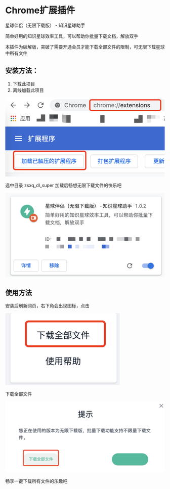 # Chrome扩展插件

星球伴侣（无限下载版） - 知识星球助手

简单好用的知识星球效率工具，可以帮助你批量下载文档，解放双手

本插件为破解版，突破了需要开通会员才能下载全部文件的限制，可无限下载星球中所有文件

## 安装方法：

1. 下载此项目
2. 离线加载此项目

![](1.png)

选中目录 zsxq_dl_super 加载后畅想无限下载文件的快乐吧

![](2.png)

## 使用方法

安装后刷新网页，右下角会出现图标，点击

![](3.png)

下载全部文件

![](4.png)

畅享一键下载所有文件的乐趣吧